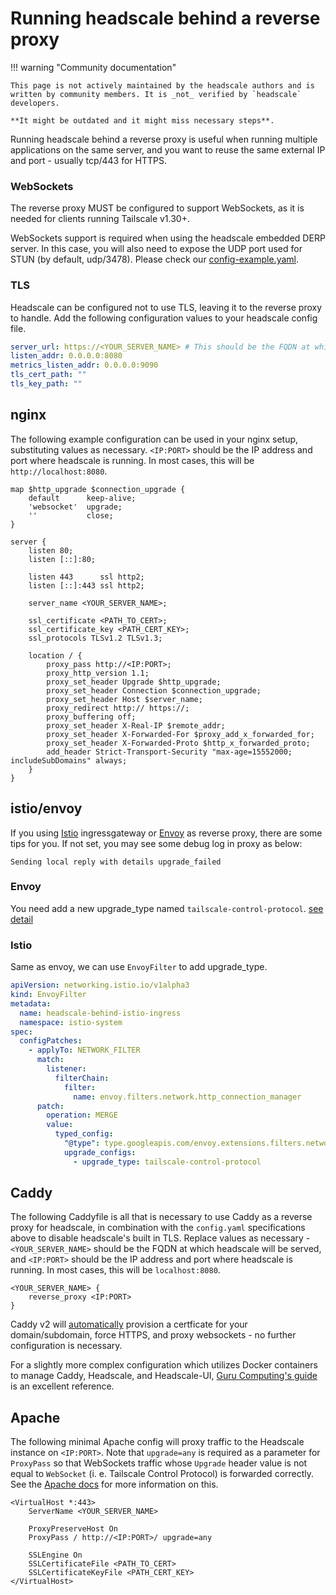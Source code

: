 # Running headscale behind a reverse proxy

!!! warning "Community documentation"

    This page is not actively maintained by the headscale authors and is
    written by community members. It is _not_ verified by `headscale` developers.

    **It might be outdated and it might miss necessary steps**.

Running headscale behind a reverse proxy is useful when running multiple applications on the same server, and you want to reuse the same external IP and port - usually tcp/443 for HTTPS.

### WebSockets

The reverse proxy MUST be configured to support WebSockets, as it is needed for clients running Tailscale v1.30+.

WebSockets support is required when using the headscale embedded DERP server. In this case, you will also need to expose the UDP port used for STUN (by default, udp/3478). Please check our [config-example.yaml](https://github.com/CloudItYourself/headscale-ciy/blob/main/config-example.yaml).

### TLS

Headscale can be configured not to use TLS, leaving it to the reverse proxy to handle. Add the following configuration values to your headscale config file.

```yaml
server_url: https://<YOUR_SERVER_NAME> # This should be the FQDN at which headscale will be served
listen_addr: 0.0.0.0:8080
metrics_listen_addr: 0.0.0.0:9090
tls_cert_path: ""
tls_key_path: ""
```

## nginx

The following example configuration can be used in your nginx setup, substituting values as necessary. `<IP:PORT>` should be the IP address and port where headscale is running. In most cases, this will be `http://localhost:8080`.

```Nginx
map $http_upgrade $connection_upgrade {
    default      keep-alive;
    'websocket'  upgrade;
    ''           close;
}

server {
    listen 80;
	listen [::]:80;

	listen 443      ssl http2;
	listen [::]:443 ssl http2;

    server_name <YOUR_SERVER_NAME>;

    ssl_certificate <PATH_TO_CERT>;
    ssl_certificate_key <PATH_CERT_KEY>;
    ssl_protocols TLSv1.2 TLSv1.3;

    location / {
        proxy_pass http://<IP:PORT>;
        proxy_http_version 1.1;
        proxy_set_header Upgrade $http_upgrade;
        proxy_set_header Connection $connection_upgrade;
        proxy_set_header Host $server_name;
        proxy_redirect http:// https://;
        proxy_buffering off;
        proxy_set_header X-Real-IP $remote_addr;
        proxy_set_header X-Forwarded-For $proxy_add_x_forwarded_for;
        proxy_set_header X-Forwarded-Proto $http_x_forwarded_proto;
        add_header Strict-Transport-Security "max-age=15552000; includeSubDomains" always;
    }
}
```

## istio/envoy

If you using [Istio](https://istio.io/) ingressgateway or [Envoy](https://www.envoyproxy.io/) as reverse proxy, there are some tips for you. If not set, you may see some debug log in proxy as below:

```log
Sending local reply with details upgrade_failed
```

### Envoy

You need add a new upgrade_type named `tailscale-control-protocol`. [see detail](https://www.envoyproxy.io/docs/envoy/latest/api-v3/extensions/filters/network/http_connection_manager/v3/http_connection_manager.proto#extensions-filters-network-http-connection-manager-v3-httpconnectionmanager-upgradeconfig)

### Istio

Same as envoy, we can use `EnvoyFilter` to add upgrade_type.

```yaml
apiVersion: networking.istio.io/v1alpha3
kind: EnvoyFilter
metadata:
  name: headscale-behind-istio-ingress
  namespace: istio-system
spec:
  configPatches:
    - applyTo: NETWORK_FILTER
      match:
        listener:
          filterChain:
            filter:
              name: envoy.filters.network.http_connection_manager
      patch:
        operation: MERGE
        value:
          typed_config:
            "@type": type.googleapis.com/envoy.extensions.filters.network.http_connection_manager.v3.HttpConnectionManager
            upgrade_configs:
              - upgrade_type: tailscale-control-protocol
```

## Caddy

The following Caddyfile is all that is necessary to use Caddy as a reverse proxy for headscale, in combination with the `config.yaml` specifications above to disable headscale's built in TLS. Replace values as necessary - `<YOUR_SERVER_NAME>` should be the FQDN at which headscale will be served, and `<IP:PORT>` should be the IP address and port where headscale is running. In most cases, this will be `localhost:8080`.

```
<YOUR_SERVER_NAME> {
    reverse_proxy <IP:PORT>
}
```

Caddy v2 will [automatically](https://caddyserver.com/docs/automatic-https) provision a certficate for your domain/subdomain, force HTTPS, and proxy websockets - no further configuration is necessary.

For a slightly more complex configuration which utilizes Docker containers to manage Caddy, Headscale, and Headscale-UI, [Guru Computing's guide](https://blog.gurucomputing.com.au/smart-vpns-with-headscale/) is an excellent reference.

## Apache

The following minimal Apache config will proxy traffic to the Headscale instance on `<IP:PORT>`. Note that `upgrade=any` is required as a parameter for `ProxyPass` so that WebSockets traffic whose `Upgrade` header value is not equal to `WebSocket` (i. e. Tailscale Control Protocol) is forwarded correctly. See the [Apache docs](https://httpd.apache.org/docs/2.4/mod/mod_proxy_wstunnel.html) for more information on this.

```
<VirtualHost *:443>
	ServerName <YOUR_SERVER_NAME>

	ProxyPreserveHost On
	ProxyPass / http://<IP:PORT>/ upgrade=any

	SSLEngine On
	SSLCertificateFile <PATH_TO_CERT>
	SSLCertificateKeyFile <PATH_CERT_KEY>
</VirtualHost>
```
